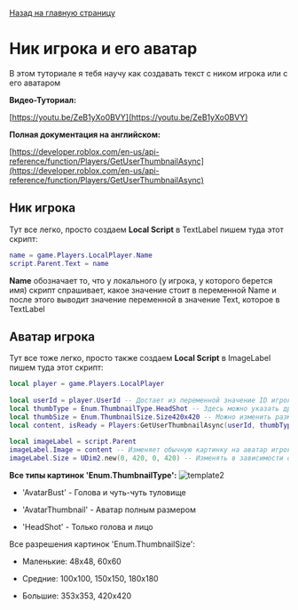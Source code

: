 [Назад на главную страницу](Frenixer.github.io)
# Ник игрока и его аватар

В этом туториале я тебя научу как создавать текст с ником игрока или с его аватаром

**Видео-Туториал:**

[https://youtu.be/ZeB1yXo0BVY](https://youtu.be/ZeB1yXo0BVY)

**Полная документация на английском:**

[https://developer.roblox.com/en-us/api-reference/function/Players/GetUserThumbnailAsync](https://developer.roblox.com/en-us/api-reference/function/Players/GetUserThumbnailAsync)

## Ник игрока
Тут все легко, просто создаем **Local Script** в TextLabel пишем туда этот скрипт:
````lua
name = game.Players.LocalPlayer.Name
script.Parent.Text = name
````
**Name** обозначает то, что у локального (у игрока, у которого берется имя) скрипт спрашивает, какое значение стоит в переменной Name и после этого выводит значение переменной в значение Text, которое в TextLabel
## Аватар игрока
Тут все тоже легко, просто также создаем **Local Script** в ImageLabel пишем туда этот скрипт:
````lua
local player = game.Players.LocalPlayer
 
local userId = player.UserId -- Достает из переменной значение ID игрока
local thumbType = Enum.ThumbnailType.HeadShot -- Здесь можно указать другой тип
local thumbSize = Enum.ThumbnailSize.Size420x420 -- Можно изменить размер картинки на другой, а именно на: 48x48, 60x60, 100x100, 150x150, 180x180, 353x353, 420x420
local content, isReady = Players:GetUserThumbnailAsync(userId, thumbType, thumbSize) -- если все готово
 
local imageLabel = script.Parent
imageLabel.Image = content -- Изменяет обычную картинку на аватар игрока
imageLabel.Size = UDim2.new(0, 420, 0, 420) -- Изменять в зависимости от того, какой параметр выбран в ThubnailSize
````
**Все типы картинок 'Enum.ThumbnailType':**
![template2]()
- 'AvatarBust' - Голова и чуть-чуть туловище

- 'AvatarThumbnail' - Аватар полным размером

- 'HeadShot' - Только голова и лицо

Все разрешения картинок 'Enum.ThumbnailSize':
 - Маленькие: 48x48, 60x60

 - Средние: 100x100, 150x150, 180x180
 
 - Большие: 353x353, 420x420
